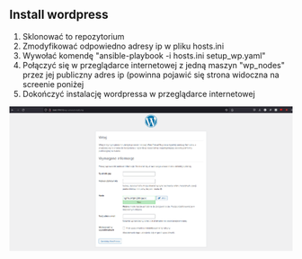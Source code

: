 ## Install wordpress

1. Sklonować to repozytorium
2. Zmodyfikować odpowiedno adresy ip w pliku hosts.ini
3. Wywołać komendę "ansible-playbook -i hosts.ini setup_wp.yaml"
4. Połączyć się w przeglądarce internetowej z jedną maszyn "wp_nodes" przez jej publiczny adres ip (powinna pojawić się strona widoczna na screenie poniżej
5. Dokończyć instalację wordpressa w przeglądarce internetowej

![screenshot](it_works.png "To działa!")
